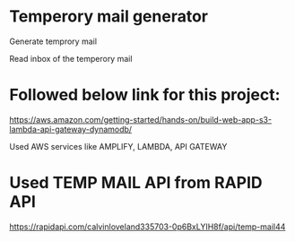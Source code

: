 # Temperory mail generator
Generate temprory mail

Read inbox of the temperory mail

# Followed below link for this project:
https://aws.amazon.com/getting-started/hands-on/build-web-app-s3-lambda-api-gateway-dynamodb/

Used AWS services like AMPLIFY, LAMBDA, API GATEWAY

# Used TEMP MAIL API from RAPID API 
https://rapidapi.com/calvinloveland335703-0p6BxLYIH8f/api/temp-mail44

